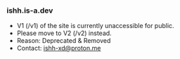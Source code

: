 ### ishh.is-a.dev
- V1 (/v1) of the site is currently unaccessible for public.
- Please move to V2 (/v2) instead.
- Reason: Deprecated & Removed
- Contact: ishh-xd@proton.me
